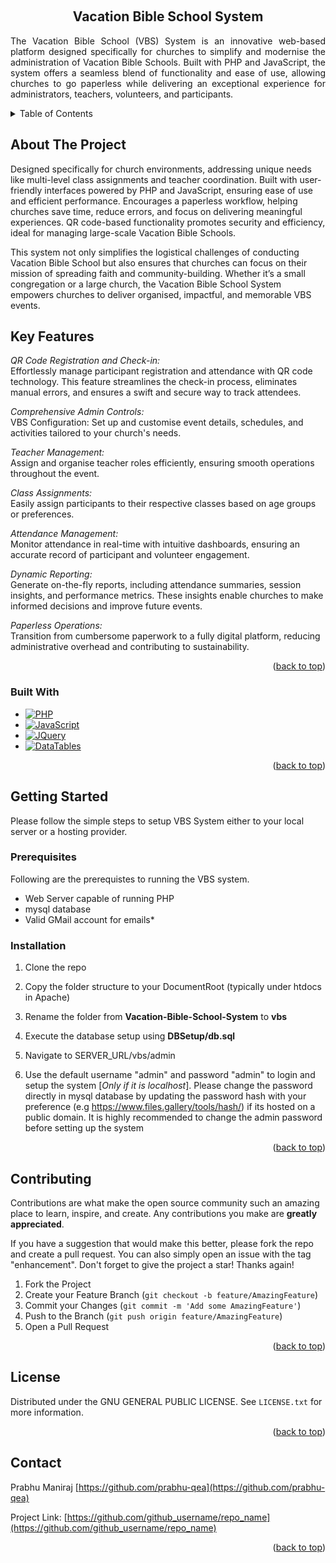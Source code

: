 <a id="readme-top"></a>

<br />
<div align="center">

<h2 align="center">Vacation Bible School System</h3>

  <p align="justify">
    The Vacation Bible School (VBS) System is an innovative web-based platform designed specifically for churches to simplify and modernise the administration of Vacation Bible Schools. Built with PHP and JavaScript, the system offers a seamless blend of functionality and ease of use, allowing churches to go paperless while delivering an exceptional experience for administrators, teachers, volunteers, and participants.
  </p>
</div>



<!-- TABLE OF CONTENTS -->
<details>
  <summary>Table of Contents</summary>
  <ol>
    <li>
      <a href="#about-the-project">About The Project</a>      
      <ul>
        <li><a href="#key-features">Key features</a></li>
        <li><a href="#built-with">Built With</a></li>
      </ul>
    </li>
    <li>
      <a href="#getting-started">Getting Started</a>
      <ul>
        <li><a href="#prerequisites">Prerequisites</a></li>
        <li><a href="#installation">Installation</a></li>
      </ul>
    </li>
    <li><a href="#usage">Usage</a></li>
    <li><a href="#roadmap">Roadmap</a></li>
    <li><a href="#contributing">Contributing</a></li>
    <li><a href="#license">License</a></li>
    <li><a href="#contact">Contact</a></li>
    <li><a href="#acknowledgments">Acknowledgments</a></li>
  </ol>
</details>



<!-- ABOUT THE PROJECT -->
## About The Project

Designed specifically for church environments, addressing unique needs like multi-level class assignments and teacher coordination.
Built with user-friendly interfaces powered by PHP and JavaScript, ensuring ease of use and efficient performance.
Encourages a paperless workflow, helping churches save time, reduce errors, and focus on delivering meaningful experiences.
QR code-based functionality promotes security and efficiency, ideal for managing large-scale Vacation Bible Schools.

This system not only simplifies the logistical challenges of conducting Vacation Bible School but also ensures that churches can focus on their mission of spreading faith and community-building.
Whether it’s a small congregation or a large church, the Vacation Bible School System empowers churches to deliver organised, impactful, and memorable VBS events.

## Key Features

_QR Code Registration and Check-in:_<br />
Effortlessly manage participant registration and attendance with QR code technology. This feature streamlines the check-in process, eliminates manual errors, and ensures a swift and secure way to track attendees.

_Comprehensive Admin Controls:_<br />
VBS Configuration: Set up and customise event details, schedules, and activities tailored to your church's needs.

_Teacher Management:_<br />
Assign and organise teacher roles efficiently, ensuring smooth operations throughout the event.

_Class Assignments:_<br />
Easily assign participants to their respective classes based on age groups or preferences.

_Attendance Management:_<br />
Monitor attendance in real-time with intuitive dashboards, ensuring an accurate record of participant and volunteer engagement.

_Dynamic Reporting:_<br />
Generate on-the-fly reports, including attendance summaries, session insights, and performance metrics. These insights enable churches to make informed decisions and improve future events.

_Paperless Operations:_<br />
Transition from cumbersome paperwork to a fully digital platform, reducing administrative overhead and contributing to sustainability.

<p align="right">(<a href="#readme-top">back to top</a>)</p>

### Built With

* [![PHP][PHP.net]][PHP-url]
* [![JavaScript][JavaScript]][JavaScript-url]
* [![JQuery][JQuery.com]][JQuery-url]
* [![DataTables][DataTables]][DataTables-url]

<p align="right">(<a href="#readme-top">back to top</a>)</p>


<!-- GETTING STARTED -->
## Getting Started

Please follow the simple steps to setup VBS System either to your local server or a hosting provider.

### Prerequisites

Following are the prerequistes to running the VBS system.
* Web Server capable of running PHP
* mysql database
* Valid GMail account for emails*   

### Installation

1. Clone the repo
   
3. Copy the folder structure to your DocumentRoot (typically under htdocs in Apache)
   
4. Rename the folder from **Vacation-Bible-School-System** to **vbs** 
   
5. Execute the database setup using **DBSetup/db.sql**

6. Navigate to SERVER_URL/vbs/admin

7. Use the default username "admin" and password "admin" to login and setup the system [_Only if it is localhost_]. Please change the password directly in mysql database by updating the password hash with your preference (e.g https://www.files.gallery/tools/hash/) if its hosted on a public domain. It is highly recommended to change the admin password before setting up the system

<p align="right">(<a href="#readme-top">back to top</a>)</p>

## Contributing

Contributions are what make the open source community such an amazing place to learn, inspire, and create. Any contributions you make are **greatly appreciated**.

If you have a suggestion that would make this better, please fork the repo and create a pull request. You can also simply open an issue with the tag "enhancement".
Don't forget to give the project a star! Thanks again!

1. Fork the Project
2. Create your Feature Branch (`git checkout -b feature/AmazingFeature`)
3. Commit your Changes (`git commit -m 'Add some AmazingFeature'`)
4. Push to the Branch (`git push origin feature/AmazingFeature`)
5. Open a Pull Request

<p align="right">(<a href="#readme-top">back to top</a>)</p>

<!-- LICENSE -->
## License

Distributed under the GNU GENERAL PUBLIC LICENSE. See `LICENSE.txt` for more information.

<p align="right">(<a href="#readme-top">back to top</a>)</p>

<!-- CONTACT -->
## Contact

Prabhu Maniraj [https://github.com/prabhu-qea](https://github.com/prabhu-qea)

Project Link: [https://github.com/github_username/repo_name](https://github.com/github_username/repo_name)

<p align="right">(<a href="#readme-top">back to top</a>)</p>

<!-- MARKDOWN LINKS & IMAGES -->
<!-- https://www.markdownguide.org/basic-syntax/#reference-style-links -->
[JavaScript]: https://img.shields.io/badge/JavaScript-0769AD?style=for-the-badge&logo=JavaScript&logoColor=white
[JavaScript-url]: https://developer.mozilla.org/en-US/docs/Web/JavaScript
[JQuery.com]: https://img.shields.io/badge/jQuery-0769AD?style=for-the-badge&logo=jquery&logoColor=white
[JQuery-url]: https://jquery.com
[PHP.net]: https://img.shields.io/badge/php-4F5B93?style=for-the-badge&logo=PHP&logoColor=white
[PHP-url]: https://www.php.net
[DataTables]: https://img.shields.io/badge/DataTables-4F5B93?style=for-the-badge&logo=DataTables&logoColor=white
[DataTables-url]: https://datatables.net
